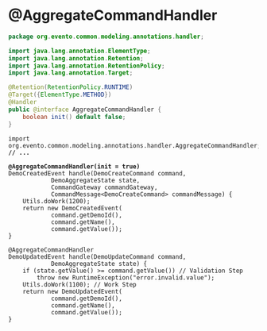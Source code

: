 # @AggregateCommandHandler

```java
package org.evento.common.modeling.annotations.handler;

import java.lang.annotation.ElementType;
import java.lang.annotation.Retention;
import java.lang.annotation.RetentionPolicy;
import java.lang.annotation.Target;

@Retention(RetentionPolicy.RUNTIME)
@Target({ElementType.METHOD})
@Handler
public @interface AggregateCommandHandler {
    boolean init() default false;
}
```

<pre class="language-java"><code class="lang-java">import org.evento.common.modeling.annotations.handler.AggregateCommandHandler;
<strong>// ...
</strong><strong>
</strong><strong>@AggregateCommandHandler(init = true)
</strong>DemoCreatedEvent handle(DemoCreateCommand command,
			DemoAggregateState state,
			CommandGateway commandGateway,
			CommandMessage&#x3C;DemoCreateCommand> commandMessage) {
	Utils.doWork(1200);
	return new DemoCreatedEvent(
			command.getDemoId(),
			command.getName(),
			command.getValue());
}

@AggregateCommandHandler
DemoUpdatedEvent handle(DemoUpdateCommand command,
			DemoAggregateState state) {
	if (state.getValue() >= command.getValue()) // Validation Step
		throw new RuntimeException("error.invalid.value");
	Utils.doWork(1100); // Work Step
	return new DemoUpdatedEvent(
			command.getDemoId(),
			command.getName(),
			command.getValue());
}
</code></pre>

